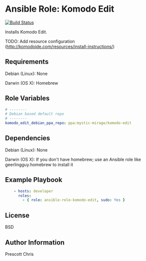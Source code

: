 Ansible Role: Komodo Edit
========
[![Build Status](https://travis-ci.org/cmprescott/ansible-role-komodo-edit.svg?branch=master)](https://travis-ci.org/cmprescott/ansible-role-komodo-edit)

Installs Komodo Edit.

TODO: Add resource configuration (http://komodoide.com/resources/install-instructions/)

Requirements
------------

Debian (Linux): None

Darwin (OS X): Homebrew

Role Variables
--------------

```yaml
# --------
# Debian based default repo
# --------
komodo_edit_debian_ppa_repo: ppa:mystic-mirage/komodo-edit
```

Dependencies
------------

Debian (Linux): None

Darwin (OS X): If you don't have homebrew; use an Ansible role like geerlingguy.homebrew to install it

Example Playbook
-------------------------

```yaml
    - hosts: developer
      roles:
        - { role: ansible-role-komodo-edit, sudo: Yes }
```

License
-------

BSD

Author Information
------------------

Prescott Chris
